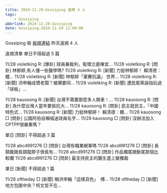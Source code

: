```yaml
---
title: 2024-11-29-Gossiping 違規 4 人
tags:
    - Gossiping
abbrlink: 2024-11-29-Gossiping
date: Gossiping-2024-11-29 12:00:00
---
```

Gossiping 板 [板規連結](https://www.ptt.cc/bbs/Gossiping/M.1637425085.A.07D.html)
昨天違規 4 人
<!-- more -->

違規清單
單日不得超過 5 篇

11/28 violetking R: [爆卦] 球員兼裁判，衛環立委陳宜…
11/28 violetking R: [問卦] 林郁婷,有人懂一些醫學嗎?
11/28 violetking R: [新聞] 力挺林郁婷！ 賴清德：體…
11/28 violetking R: [新聞] 林郁婷「棄賽抗議」 世界…
11/28 violetking R: [新聞] 洪申翰成慣老闆？被爆要同…
11/28 violetking R: [新聞] 遭民眾黨誣指玩過「球板」…

11/28 kauosong R: [新聞] 台灣不需要那麼多人開車！…
11/28 kauosong R: [問卦] 為什麼台灣人當年要抵抗大…
11/28 kauosong R: [問卦] 民主就民主，「中國特色式…
11/28 kauosong R: [新聞] 力挺林郁婷！ 賴清德：體…
11/28 kauosong □ [問卦] 公園阿伯自稱喵迷球員名字…
11/28 kauosong □ [問卦] 沒辦法加入CPTPP很嚴重嗎？

單日 [問卦] 不得超過 3 篇

11/28 abcd991276 □ [問卦] 台灣有職業網軍嗎
11/28 abcd991276 □ [問卦] 長頸鹿跟長頸龍脖子很長有…
11/28 abcd991276 □ [問卦] 作品爛尾跟斷尾那個比較爛
11/28 abcd991276 □ [問卦] 最支持民主的醫生選上變獨裁

單日 [新聞] 不得超過 1 篇

11/28 oftheday □ [新聞] 稱洪申翰「這樣貨色」　傅…
11/28 oftheday □ [新聞] 地方包圍中央？柯文哲不在…